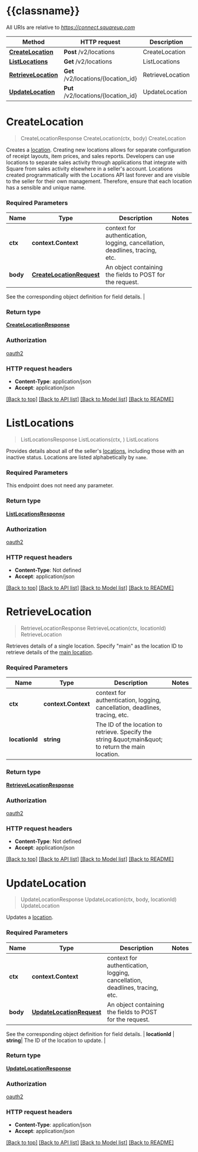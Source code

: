 # {{classname}}

All URIs are relative to *https://connect.squareup.com*

Method | HTTP request | Description
------------- | ------------- | -------------
[**CreateLocation**](LocationsApi.md#CreateLocation) | **Post** /v2/locations | CreateLocation
[**ListLocations**](LocationsApi.md#ListLocations) | **Get** /v2/locations | ListLocations
[**RetrieveLocation**](LocationsApi.md#RetrieveLocation) | **Get** /v2/locations/{location_id} | RetrieveLocation
[**UpdateLocation**](LocationsApi.md#UpdateLocation) | **Put** /v2/locations/{location_id} | UpdateLocation

# **CreateLocation**
> CreateLocationResponse CreateLocation(ctx, body)
CreateLocation

Creates a [location](https://developer.squareup.com/docs/locations-api). Creating new locations allows for separate configuration of receipt layouts, item prices, and sales reports. Developers can use locations to separate sales activity through applications that integrate with Square from sales activity elsewhere in a seller's account. Locations created programmatically with the Locations API last forever and are visible to the seller for their own management. Therefore, ensure that each location has a sensible and unique name.

### Required Parameters

Name | Type | Description  | Notes
------------- | ------------- | ------------- | -------------
 **ctx** | **context.Context** | context for authentication, logging, cancellation, deadlines, tracing, etc.
  **body** | [**CreateLocationRequest**](CreateLocationRequest.md)| An object containing the fields to POST for the request.

See the corresponding object definition for field details. | 

### Return type

[**CreateLocationResponse**](CreateLocationResponse.md)

### Authorization

[oauth2](../README.md#oauth2)

### HTTP request headers

 - **Content-Type**: application/json
 - **Accept**: application/json

[[Back to top]](#) [[Back to API list]](../README.md#documentation-for-api-endpoints) [[Back to Model list]](../README.md#documentation-for-models) [[Back to README]](../README.md)

# **ListLocations**
> ListLocationsResponse ListLocations(ctx, )
ListLocations

Provides details about all of the seller's [locations](https://developer.squareup.com/docs/locations-api), including those with an inactive status. Locations are listed alphabetically by `name`.

### Required Parameters
This endpoint does not need any parameter.

### Return type

[**ListLocationsResponse**](ListLocationsResponse.md)

### Authorization

[oauth2](../README.md#oauth2)

### HTTP request headers

 - **Content-Type**: Not defined
 - **Accept**: application/json

[[Back to top]](#) [[Back to API list]](../README.md#documentation-for-api-endpoints) [[Back to Model list]](../README.md#documentation-for-models) [[Back to README]](../README.md)

# **RetrieveLocation**
> RetrieveLocationResponse RetrieveLocation(ctx, locationId)
RetrieveLocation

Retrieves details of a single location. Specify \"main\" as the location ID to retrieve details of the [main location](https://developer.squareup.com/docs/locations-api#about-the-main-location).

### Required Parameters

Name | Type | Description  | Notes
------------- | ------------- | ------------- | -------------
 **ctx** | **context.Context** | context for authentication, logging, cancellation, deadlines, tracing, etc.
  **locationId** | **string**| The ID of the location to retrieve. Specify the string \&quot;main\&quot; to return the main location. | 

### Return type

[**RetrieveLocationResponse**](RetrieveLocationResponse.md)

### Authorization

[oauth2](../README.md#oauth2)

### HTTP request headers

 - **Content-Type**: Not defined
 - **Accept**: application/json

[[Back to top]](#) [[Back to API list]](../README.md#documentation-for-api-endpoints) [[Back to Model list]](../README.md#documentation-for-models) [[Back to README]](../README.md)

# **UpdateLocation**
> UpdateLocationResponse UpdateLocation(ctx, body, locationId)
UpdateLocation

Updates a [location](https://developer.squareup.com/docs/locations-api).

### Required Parameters

Name | Type | Description  | Notes
------------- | ------------- | ------------- | -------------
 **ctx** | **context.Context** | context for authentication, logging, cancellation, deadlines, tracing, etc.
  **body** | [**UpdateLocationRequest**](UpdateLocationRequest.md)| An object containing the fields to POST for the request.

See the corresponding object definition for field details. | 
  **locationId** | **string**| The ID of the location to update. | 

### Return type

[**UpdateLocationResponse**](UpdateLocationResponse.md)

### Authorization

[oauth2](../README.md#oauth2)

### HTTP request headers

 - **Content-Type**: application/json
 - **Accept**: application/json

[[Back to top]](#) [[Back to API list]](../README.md#documentation-for-api-endpoints) [[Back to Model list]](../README.md#documentation-for-models) [[Back to README]](../README.md)

